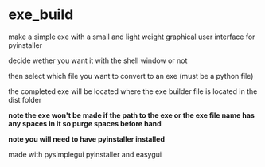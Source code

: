 # exe_build
make a simple exe with a small and light weight graphical user interface for pyinstaller

decide wether you want it with the shell window or not

then select which file you want to convert to an exe (must be a python file)

the completed exe will be located where the exe builder file is located in the dist folder

**note the exe won't be made if the path to the exe or the exe file name has any spaces in it so purge spaces before hand** 

**note you will need to have pyinstaller installed**

made with pysimplegui pyinstaller and easygui
